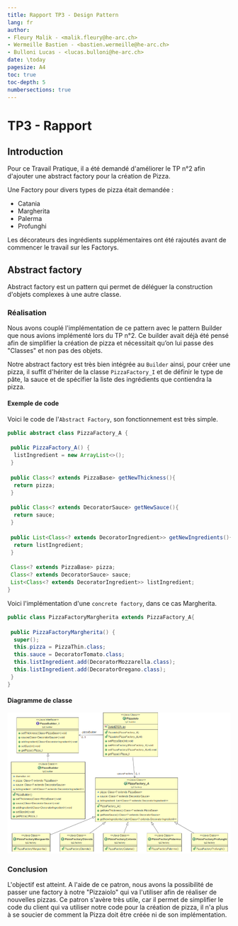 ```yaml
---
title: Rapport TP3 - Design Pattern
lang: fr
author:
- Fleury Malik - <malik.fleury@he-arc.ch>
- Wermeille Bastien - <bastien.wermeille@he-arc.ch>
- Bulloni Lucas - <lucas.bulloni@he-arc.ch>
date: \today
pagesize: A4
toc: true
toc-depth: 5
numbersections: true
---
```


# TP3 - Rapport

## Introduction
Pour ce Travail Pratique, il a été demandé d'améliorer le TP n°2 afin d'ajouter une abstract factory pour la création de Pizza.

Une Factory pour divers types de pizza était demandée :
 - Catania
 - Margherita
 - Palerma
 - Profunghi

 Les décorateurs des ingrédients supplémentaires ont été rajoutés avant de commencer le travail sur les Factorys.



## Abstract factory
Abstract factory est un pattern qui permet de déléguer la construction d'objets complexes à une autre classe.

### Réalisation
Nous avons couplé l'implémentation de ce pattern avec le pattern Builder que nous avions implémenté lors du TP n°2. Ce builder avait déjà été pensé afin de simplifier la création de pizza et nécessitait qu’on lui passe des "Classes" et non pas des objets.

Notre abstract factory est très bien intégrée au `Builder` ainsi, pour créer une pizza, il suffit d'hériter de la classe `PizzaFactory_I` et de définir le type de pâte, la sauce et de spécifier la liste des ingrédients que contiendra la pizza.

#### Exemple de code
Voici le code de l'`Abstract Factory`, son fonctionnement est très simple.

```java
public abstract class PizzaFactory_A {

 public PizzaFactory_A() {
  listIngredient = new ArrayList<>();
 }

 public Class<? extends PizzaBase> getNewThickness(){
  return pizza;
 }

 public Class<? extends DecoratorSauce> getNewSauce(){
  return sauce;
 }

 public List<Class<? extends DecoratorIngredient>> getNewIngredients(){
  return listIngredient;
 }

 Class<? extends PizzaBase> pizza;
 Class<? extends DecoratorSauce> sauce;
 List<Class<? extends DecoratorIngredient>> listIngredient;
}
```

Voici l'implémentation d'une `concrete factory`, dans ce cas Margherita.

```Java
public class PizzaFactoryMargherita extends PizzaFactory_A{

 public PizzaFactoryMargherita() {
  super();
  this.pizza = PizzaThin.class;
  this.sauce = DecoratorTomato.class;
  this.listIngredient.add(DecoratorMozzarella.class);
  this.listIngredient.add(DecoratorOregano.class);
 }
}
```

#### Diagramme de classe

![Schema de classe](factory.png)

### Conclusion
L'objectif est atteint. A l'aide de ce patron, nous avons la possibilité de passer une factory à notre "Pizzaiolo" qui va l'utiliser afin de réaliser de nouvelles pizzas.
Ce patron s'avère très utile, car il permet de simplifier le code du client qui va utiliser notre code pour la création de pizza, il n'a plus à se soucier de comment la Pizza doit être créée ni de son implémentation.
